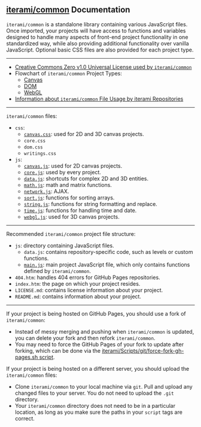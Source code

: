 [iterami/common](https://github.com/iterami/common) Documentation
-----------------------------------------------------------------

`iterami/common` is a standalone library containing various JavaScript files. Once imported, your projects will have access to functions and variables designed to handle many aspects of front-end project functionality in one standardized way, while also providing additional functionality over vanilla JavaScript. Optional basic CSS files are also provided for each project type.

---

* [Creative Commons Zero v1.0 Universal License used by `iterami/common`](https://github.com/iterami/common/blob/gh-pages/LICENSE.md)
* Flowchart of `iterami/common` Project Types:
  * [Canvas](https://github.com/iterami/Documentation.htm/blob/gh-pages/common/guides/flowchart-canvas.md)
  * [DOM](https://github.com/iterami/Documentation.htm/blob/gh-pages/common/guides/flowchart-dom.md)
  * [WebGL](https://github.com/iterami/Documentation.htm/blob/gh-pages/common/guides/flowchart-webgl.md)
* [Information about `iterami/common` File Usage by iterami Repositories](https://github.com/iterami/Documentation.htm/blob/gh-pages/repositories/common.md)

---

`iterami/common` files:
* `css`:
  * [`canvas.css`](https://github.com/iterami/Documentation.htm/blob/gh-pages/common/files/canvascss.md): used for 2D and 3D canvas projects.
  * `core.css`
  * `dom.css`
  * `writings.css`
* `js`:
  * [`canvas.js`](https://github.com/iterami/Documentation.htm/blob/gh-pages/common/files/canvasjs.md): used for 2D canvas projects.
  * [`core.js`](https://github.com/iterami/Documentation.htm/blob/gh-pages/common/files/corejs.md): used by every project.
  * [`data.js`](https://github.com/iterami/Documentation.htm/blob/gh-pages/common/files/datajs.md): shortcuts for complex 2D and 3D entities.
  * [`math.js`](https://github.com/iterami/Documentation.htm/blob/gh-pages/common/files/mathjs.md): math and matrix functions.
  * [`network.js`](https://github.com/iterami/Documentation.htm/blob/gh-pages/common/files/networkjs.md): AJAX.
  * [`sort.js`](https://github.com/iterami/Documentation.htm/blob/gh-pages/common/files/sortjs.md): functions for sorting arrays.
  * [`string.js`](https://github.com/iterami/Documentation.htm/blob/gh-pages/common/files/stringjs.md): functions for string formatting and replace.
  * [`time.js`](https://github.com/iterami/Documentation.htm/blob/gh-pages/common/files/timejs.md): functions for handling time and date.
  * [`webgl.js`](https://github.com/iterami/Documentation.htm/blob/gh-pages/common/files/webgljs.md): used for 3D canvas projects.

---

Recommended `iterami/common` project file structure:
* `js`: directory containing JavaScript files.
  * `data.js`: contains repository-specific code, such as levels or custom functions.
  * [`main.js`](https://github.com/iterami/Documentation.htm/blob/gh-pages/common/files/mainjs.md): main project JavaScript file, which only contains functions defined by `iterami/common`.
* `404.htm`: handles 404 errors for GitHub Pages repositories.
* `index.htm`: the page on which your project resides.
* `LICENSE.md`: contains license information about your project.
* `README.md`: contains information about your project.

---

If your project is being hosted on GitHub Pages, you should use a fork of `iterami/common`:
* Instead of messy merging and pushing when `iterami/common` is updated, you can delete your fork and then refork `iterami/common`.
* You may need to force the GitHub Pages of your fork to update after forking, which can be done via the [iterami/Scripts/git/force-fork-gh-pages.sh script](https://github.com/iterami/Scripts/blob/master/git/force-fork-gh-pages.sh).

If your project is being hosted on a different server, you should upload the `iterami/common` files:
* Clone `iterami/common` to your local machine via `git`. Pull and upload any changed files to your server. You do not need to upload the `.git` directory.
* Your `iterami/common` directory does not need to be in a particular location, as long as you make sure the paths in your `script` tags are correct.
